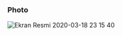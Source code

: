 ### Photo
![Ekran Resmi 2020-03-18 23 15 40](https://user-images.githubusercontent.com/25556230/77004411-1226ae80-6970-11ea-89ab-6c6a4064d3fb.png)

